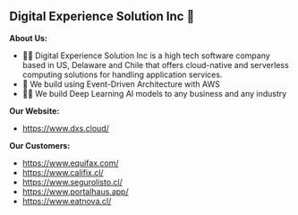 ## Digital Experience Solution Inc 👋

**About Us:**

* 🙋‍♀️ Digital Experience Solution Inc is a high tech software company based in US, Delaware and Chile that offers cloud-native and serverless computing solutions for handling application services.
* 🌈 We build using Event-Driven Architecture with AWS
* 👩‍💻 We build Deep Learning AI models to any business and any industry

**Our Website:**

* https://www.dxs.cloud/

**Our Customers:**

* https://www.equifax.com/
* https://www.califix.cl/
* https://www.segurolisto.cl/
* https://www.portalhaus.app/
* https://www.eatnova.cl/
